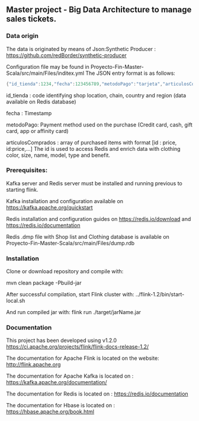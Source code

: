 ## Master project - Big Data Architecture to manage sales tickets.

### Data origin

The data is originated by means of Json:Synthetic Producer : https://github.com/redBorder/synthetic-producer

Configuration file may be found in Proyecto-Fin-Master-Scala/src/main/Files/inditex.yml
The JSON entry format is as follows:
 ```scala
 {"id_tienda":1234,"fecha":123456789,"metodoPago":"tarjeta","articulosComprados":[12345:12.95,12346:128.45]}
 ```
id_tienda : code identifying shop location, chain, country and region (data available on Redis database)

fecha : Timestamp

metodoPago: Payment method used on the purchase (Credit card, cash, gift card, app or affinity card)

articulosComprados : array of purchased items with format [id : price, id:price,...] The id is used to access Redis and enrich data with clothing color, size, name, model, type and benefit.

### Prerequisites:

Kafka server and Redis server must be installed and running previous to starting flink.

Kafka installation and configuration available on https://kafka.apache.org/quickstart

Redis installation and configuration guides on https://redis.io/download and https://redis.io/documentation

Redis .dmp file with Shop list and Clothing database is available on Proyecto-Fin-Master-Scala/src/main/Files/dump.rdb

### Installation

Clone or download repository and compile with:

mvn clean package -Pbuild-jar

After successful compilation, start Flink cluster with:
../flink-1.2/bin/start-local.sh

And run compiled jar with:
flink run ./target/jarName.jar 

### Documentation

This project has been developed using v1.2.0 https://ci.apache.org/projects/flink/flink-docs-release-1.2/

The documentation for Apache Flink is located on the website: http://flink.apache.org

The documentation for Apache Kafka is located on : https://kafka.apache.org/documentation/

The documentation for Redis is located on : https://redis.io/documentation

The documentation for Hbase is located on : https://hbase.apache.org/book.html

